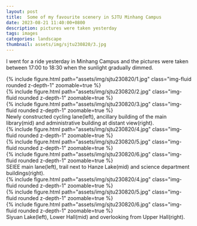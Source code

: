 ```yaml
---
layout: post
title:  Some of my favourite scenery in SJTU Minhang Campus
date: 2023-08-21 11:40:00+0800
description: pictures were taken yesterday
tags: images
categories: landscape
thumbnail: assets/img/sjtu230820/3.jpg
---
```

I went for a ride yesterday in Minhang Campus and the pictures were taken between 17:00 to 18:30 when the sunlight gradually dimmed.

<div class="row mt-3">
    <div class="col-sm mt-3 mt-md-0">
        {% include figure.html path="assets/img/sjtu230820/1.jpg" class="img-fluid rounded z-depth-1" zoomable=true %}
    </div>
    <div class="col-sm mt-3 mt-md-0">
        {% include figure.html path="assets/img/sjtu230820/2.jpg" class="img-fluid rounded z-depth-1" zoomable=true %}
    </div>
    <div class="col-sm mt-3 mt-md-0">
        {% include figure.html path="assets/img/sjtu230820/3.jpg" class="img-fluid rounded z-depth-1" zoomable=true %}
    </div>
</div>
<div class="caption">
    Newly constructed cycling lane(left), ancillary building of the main library(mid) and administrative building at distant view(right).
</div>

<div class="row mt-3">
    <div class="col-sm mt-3 mt-md-0">
        {% include figure.html path="assets/img/sjtu230820/4.jpg" class="img-fluid rounded z-depth-1" zoomable=true %}
    </div>
    <div class="col-sm mt-3 mt-md-0">
        {% include figure.html path="assets/img/sjtu230820/5.jpg" class="img-fluid rounded z-depth-1" zoomable=true %}
    </div>
    <div class="col-sm mt-3 mt-md-0">
        {% include figure.html path="assets/img/sjtu230820/6.jpg" class="img-fluid rounded z-depth-1" zoomable=true %}
    </div>
</div>
<div class="caption">
    SEIEE main lane(left), trail next to Hanze Lake(mid) and science department buildings(right).
</div>

<div class="row mt-3">
    <div class="col-sm mt-3 mt-md-0">
        {% include figure.html path="assets/img/sjtu230820/4.jpg" class="img-fluid rounded z-depth-1" zoomable=true %}
    </div>
    <div class="col-sm mt-3 mt-md-0">
        {% include figure.html path="assets/img/sjtu230820/5.jpg" class="img-fluid rounded z-depth-1" zoomable=true %}
    </div>
    <div class="col-sm mt-3 mt-md-0">
        {% include figure.html path="assets/img/sjtu230820/6.jpg" class="img-fluid rounded z-depth-1" zoomable=true %}
    </div>
</div>
<div class="caption">
    Siyuan Lake(left), Lower Hall(mid) and overlooking from Upper Hall(right).
</div>